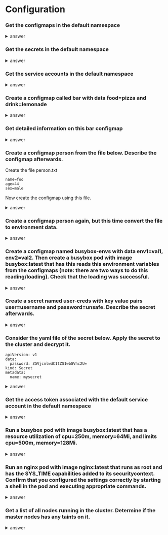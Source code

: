 # Configuration
### Get the configmaps in the default namespace
<details>
<summary>answer</summary>
<p>

```
k get cm
```

```
k get configmap
```

```
k get configmaps
```

</p>
</details>

### Get the secrets in the default namespace
<details>
<summary>answer</summary>
<p>

```
k get secrets
```

```
k get secrets
```

</p>
</details>

### Get the service accounts in the default namespace
<details>
<summary>answer</summary>
<p>

```
k get sa
```

```
k get serviceaccount
```

```
k get serviceaccounts
```

</p>
</details>

### Create a configmap called bar with data food=pizza and drink=lemonade
<details>
<summary>answer</summary>
<p>

```
k create cm bar --from-literal=food=pizza --from-literal=drink=lemonade
```

</p>
</details>

### Get detailed information on this bar configmap
<details>
<summary>answer</summary>
<p>

```
k describe cm bar
```
The output is given below.
```
Name:         bar
Namespace:    default
Labels:       <none>
Annotations:  <none>

Data
====
drink:
----
lemonade
food:
----
pizza
Events:  <none>
```

</p>
</details>

### Create a configmap person from the file below. Describe the configmap afterwards.
Create the file person.txt
```
name=foo
age=44
sex=male
```
Now create the configmap using this file.
<details>
<summary>answer</summary>
<p>

```
k create cm person --from-file=person.txt
```

```
k describe cm person
```

</p>
</details>

### Create a configmap person again, but this time convert the file to environment data.

<details>
<summary>answer</summary>
<p>

```
k create cm person --from-file=person.txt
```

```
Name:         person
Namespace:    default
Labels:       <none>
Annotations:  <none>

Data
====
age:
----
44
name:
----
foo
sex:
----
male
Events:  <none>
```

</p>
</details>

### Create a configmap named busybox-envs with data env1=val1, env2=val2. Then create a busybox pod with image busybox:latest that has this reads this environment variables from the configmaps (note: there are two ways to do this reading/loading). Check that the loading was successful.

<details>
<summary>answer</summary>
<p>

```
k create cm busybox-envs --from-literal=env1=val1 --from-literal=env2=val2
```

```
apiVersion: v1
kind: Pod
metadata:
  labels:
    run: busybox
  name: busybox
spec:
  containers:
  - image: busybox
    name: busybox
    envFrom:
    - configMapRef:
        name: busybox-envs
    command:
    - env
```

```
$ k logs busybox | grep env
env1=val1
env2=val2
```


</p>
</details>

### Create a secret named user-creds with key value pairs user=username and password=unsafe. Describe the secret afterwards.

<details>
<summary>answer</summary>
<p>

```
k create secret generic user-creds --from-literal=user=username --from-literal=password=unsafe
```

```
k describe secret user-creds
```
This gives output
```
Name:         user-creds
Namespace:    default
Labels:       <none>
Annotations:  <none>

Type:  Opaque

Data
====
password:  6 bytes
user:      8 bytes
```

</p>
</details>


### Consider the yaml file of the secret below. Apply the secret to the cluster and decrypt it.

```
apiVersion: v1
data:
  password: ZGVjcnlwdC1tZS1wbGVhc2U=
kind: Secret
metadata:
  name: mysecret
```

<details>
<summary>answer</summary>
<p>

```
k apply -f secret.yaml
```

```
$ echo "ZGVjcnlwdC1tZS1wbGVhc2U=" | base64 --decode
decrypt-me-please
```

</p>
</details>

### Get the access token associated with the default service account in the default namespace 

<details>
<summary>answer</summary>
<p>

```
k describe sa default
```
We obtain the following output.
```
Name:                default
Namespace:           default
Labels:              <none>
Annotations:         <none>
Image pull secrets:  <none>
Mountable secrets:   default-token-7l59s
Tokens:              default-token-7l59s
Events:              <none>
```

```
k describe secret default-token-7l59s
```
We obtain the following output.
```
Name:         default-token-7l59s
Namespace:    default
Labels:       <none>
Annotations:  kubernetes.io/service-account.name: default
              kubernetes.io/service-account.uid: 57b32f7f-cf26-46a0-9dec-bf88f221518f

Type:  kubernetes.io/service-account-token

Data
====
ca.crt:     1025 bytes
namespace:  7 bytes
token:      eyJhbGciOiJSUzI1NiIsImtpZCI6IldEZ2VoQXlHZWQzV1JMV1NMb0hYNXpEVmNRZ3Utb3NaLU91ZmNQYlBRUUEifQ.eyJpc3MiOiJrdWJlcm5ldGVzL3NlcnZpY2VhY2NvdW50Iiwia3ViZXJuZXRlcy5pby9zZXJ2aWNlYWNjb3VudC9uYW1lc3BhY2UiOiJkZWZhdWx0Iiwia3ViZXJuZXRlcy5pby9zZXJ2aWNlYWNjb3VudC9zZWNyZXQubmFtZSI6ImRlZmF1bHQtdG9rZW4tN2w1OXMiLCJrdWJlcm5ldGVzLmlvL3NlcnZpY2VhY2NvdW50L3NlcnZpY2UtYWNjb3VudC5uYW1lIjoiZGVmYXVsdCIsImt1YmVybmV0ZXMuaW8vc2VydmljZWFjY291bnQvc2VydmljZS1hY2NvdW50LnVpZCI6IjU3YjMyZjdmLWNmMjYtNDZhMC05ZGVjLWJmODhmMjIxNTE4ZiIsInN1YiI6InN5c3RlbTpzZXJ2aWNlYWNjb3VudDpkZWZhdWx0PmRlZmF1bHQifQ.MZwH6rtLpP06XJb8s_bjy97JXO7nsqekDctNgpo5bDiJKYPmpffbRysKfk6GIe8WEz3bsjHEwUOZ1w0I64lyH0Y8ZLnFJobUgNe6G2Y2SLHm_oAWSx5Jm70BQn6Ei6JGuuGp0R3LcGpGaIYJ7M1vqiHjXHhZ1lo13QW3fZUxprif0KNQPEAuID3z1thcOoOYoF71Ose4Ldto0CxtJ_1SzPpb96haJYABieZlz-RYgQgXLKUdHd2OyNxJAaRNp9hX-x3X1jUILetGo441gFqTX0hNRevudRtDzq4dGT7Rj4iTXW8NV5Zp62xHEe0YBzfCaeuw3VwnBOX69ulnbAoZ0A
```

</p>
</details>

### Run a busybox pod with image busybox:latest that has a resource utilization of cpu=250m, memory=64Mi, and limits cpu=500m, memory=128Mi.

<details>
<summary>answer</summary>
<p>

```
apiVersion: v1
kind: Pod
metadata:
  labels:
    run: busybox
  name: busybox
spec:
  containers:
  - image: busybox
    name: busybox
    resources:
      requests:
        memory: "64Mi"
        cpu: "250m"
      limits:
        memory: "128Mi"
        cpu: "500m"
```

</p>
</details>


### Run an nginx pod with image nginx:latest that runs as root and has the SYS_TIME capabilities added to its securitycontext. Confirm that you configured the settings correctly by starting a shell in the pod and executing appropriate commands.

<details>
<summary>answer</summary>
<p>

```
apiVersion: v1
kind: Pod
metadata:
  labels:
    run: nginx
  name: nginx
spec:
  containers:
  - image: nginx
    name: nginx
    securityContext:
      runAsUser: 0
      capabilities:
        add: ["SYS_TIME"]
```

```
$ k exec -it nginx -- sh
```

```
nginx $ whoami
root
```
```
nginx $ id
uid=0(root) gid=0(root) groups=0(root)
```
```
nginx $ date -s '1 JAN 2021'
Fri Jan  1 00:00:00 UTC 2021 
```

</p>
</details>

### Get a list of all nodes running in the cluster. Determine if the master nodes has any taints on it.

<details>
<summary>answer</summary>
<p>

```
k get nodes
```

```
k describe node docker-desktop | grep Taint
```
We get the following output (this obviously differs per cluster).
```
$ k describe node docker-desktop | grep Taint
Taints:             <none>
```


</p>
</details>